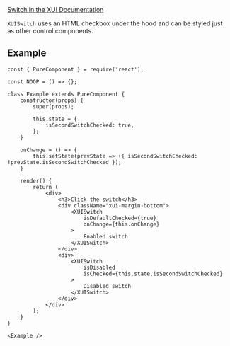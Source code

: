 <div class="xui-margin-vertical">
	<a href="../section-building-blocks-controls-switch.html" isDocLink>Switch in the XUI Documentation</a>
</div>

`XUISwitch` uses an HTML checkbox under the hood and can be styled just as other control components.

## Example

```
const { PureComponent } = require('react');

const NOOP = () => {};

class Example extends PureComponent {
	constructor(props) {
		super(props);

		this.state = {
			isSecondSwitchChecked: true,
		};
	}

	onChange = () => {
		this.setState(prevState => ({ isSecondSwitchChecked: !prevState.isSecondSwitchChecked });
	}

	render() {
		return (
			<div>
				<h3>Click the switch</h3>
				<div className="xui-margin-bottom">
					<XUISwitch
						isDefaultChecked={true}
						onChange={this.onChange}
					>
						Enabled switch
					</XUISwitch>
				</div>
				<div>
					<XUISwitch
						isDisabled
						isChecked={this.state.isSecondSwitchChecked}
					>
						Disabled switch
					</XUISwitch>
				</div>
			</div>
		);
	}
}

<Example />
```
